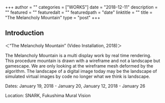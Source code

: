 +++
author = ""
categories = ["WORKS"]
date = "2018-12-11"
description = ""
featured = ""
featuredalt = ""
featuredpath = "date"
linktitle = ""
title = "The Melancholy Mountain"
type = "post"
+++

## Introduction

＜“The Melancholy Mountain” (Video Installation, 2018)＞

The Melancholy Mountain is a multi display work by real time rendering.
This procedure mountain is drawn with a wireframe and not a landscape but gamescape.
We are only looking at the wireframe mesh deformed by the algorithm.
The landscape of a digital image today may be the landscape of simulated virtual images by code no longer what we think is landscape.

Dates: January 19, 2018 - January 20, January 12, 2018 - January 26

Location: SNARK, Fukushima Mural Vision
